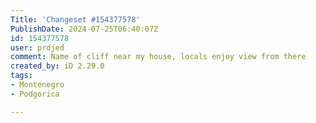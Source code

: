 ```yaml
---
Title: 'Changeset #154377578'
PublishDate: 2024-07-25T06:40:07Z
id: 154377578
user: prdjed
comment: Name of cliff near my house, locals enjoy view from there
created_by: iD 2.29.0
tags:
- Montenegro
- Podgorica

---
```

